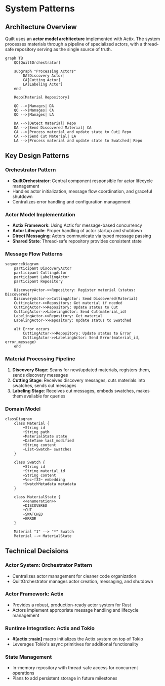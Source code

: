 # System Patterns

## Architecture Overview

Quilt uses an **actor model architecture** implemented with Actix. The system processes materials through a pipeline of specialized actors, with a thread-safe repository serving as the single source of truth.

```mermaid
graph TB
    QO[QuiltOrchestrator]

    subgraph "Processing Actors"
        DA[Discovery Actor]
        CA[Cutting Actor]
        LA[Labeling Actor]
    end

    Repo[Material Repository]

    QO -->|Manages| DA
    QO -->|Manages| CA
    QO -->|Manages| LA

    DA -->|Detect Material| Repo
    DA -->|Send Discovered Material| CA
    CA -->|Process material and update state to Cut| Repo
    CA -->|Send Cut Material| LA
    LA -->|Process material and update state to Swatched| Repo
```

## Key Design Patterns

### Orchestrator Pattern

- **QuiltOrchestrator**: Central component responsible for actor lifecycle management
- Handles actor initialization, message flow coordination, and graceful shutdown
- Centralizes error handling and configuration management

### Actor Model Implementation

- **Actix Framework**: Using Actix for message-based concurrency
- **Actor Lifecycle**: Proper handling of actor startup and shutdown
- **Direct Messaging**: Actors communicate via typed message passing
- **Shared State**: Thread-safe repository provides consistent state

### Message Flow Patterns

```mermaid
sequenceDiagram
    participant DiscoveryActor
    participant CuttingActor
    participant LabelingActor
    participant Repository

    DiscoveryActor->>Repository: Register material (status: Discovered)
    DiscoveryActor->>CuttingActor: Send Discovered(Material)
    CuttingActor->>Repository: Get material if needed
    CuttingActor->>Repository: Update status to Cut
    CuttingActor->>LabelingActor: Send Cut(material_id)
    LabelingActor->>Repository: Get material
    LabelingActor->>Repository: Update status to Swatched

    alt Error occurs
        CuttingActor->>Repository: Update status to Error
        CuttingActor->>LabelingActor: Send Error(material_id, error_message)
    end
```

### Material Processing Pipeline

1. **Discovery Stage**: Scans for new/updated materials, registers them, sends discovery messages
2. **Cutting Stage**: Receives discovery messages, cuts materials into swatches, sends cut messages
3. **Labeling Stage**: Receives cut messages, embeds swatches, makes them available for queries

### Domain Model

```mermaid
classDiagram
    class Material {
        +String id
        +String path
        +MaterialState state
        +DateTime last_modified
        +String content
        +List~Swatch~ swatches
    }

    class Swatch {
        +String id
        +String material_id
        +String content
        +Vec~f32~ embedding
        +SwatchMetadata metadata
    }

    class MaterialState {
        <<enumeration>>
        +DISCOVERED
        +CUT
        +SWATCHED
        +ERROR
    }

    Material "1" --> "*" Swatch
    Material --> MaterialState
```

## Technical Decisions

### Actor System: Orchestrator Pattern

- Centralizes actor management for cleaner code organization
- QuiltOrchestrator manages actor creation, messaging, and shutdown

### Actor Framework: Actix

- Provides a robust, production-ready actor system for Rust
- Actors implement appropriate message handling and lifecycle management

### Runtime Integration: Actix and Tokio

- **#[actix::main]** macro initializes the Actix system on top of Tokio
- Leverages Tokio's async primitives for additional functionality

### State Management

- In-memory repository with thread-safe access for concurrent operations
- Plans to add persistent storage in future milestones
